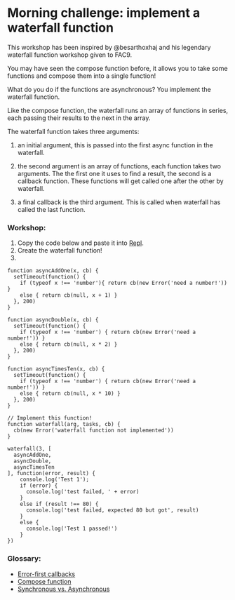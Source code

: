 # Morning challenge: implement a waterfall function
This workshop has been inspired by @besarthoxhaj and his legendary waterfall function workshop given to FAC9.

You may have seen the compose function before, it allows you to take some functions and compose them into a single function! 

What do you do if the functions are asynchronous? You implement the waterfall function. 

Like the compose function, the waterfall runs an array of functions in series, each passing their results to the next in the array. 

The waterfall function takes three arguments:

1) an initial argument, this is passed into the first async function in the waterfall.

2) the second argument is an array of functions, each function takes two arguments. The the first one it uses to find a result, the second is a callback function. These functions will get called one after the other by waterfall.

3) a final callback is the third argument. This is called when waterfall has called the last function.

### Workshop: 
1) Copy the code below and paste it into [Repl](https://repl.it/languages/javascript).
2) Create the waterfall function!
3)

```
function asyncAddOne(x, cb) {
  setTimeout(function() {
    if (typeof x !== 'number'){ return cb(new Error('need a number!')) }
    else { return cb(null, x + 1) }
  }, 200)
}

function asyncDouble(x, cb) {
  setTimeout(function() {
    if (typeof x !== 'number') { return cb(new Error('need a number!')) }
    else { return cb(null, x * 2) }
  }, 200)
}

function asyncTimesTen(x, cb) {
  setTimeout(function() {
    if (typeof x !== 'number') { return cb(new Error('need a number!')) }
    else { return cb(null, x * 10) }
  }, 200)
}

// Implement this function!
function waterfall(arg, tasks, cb) {
  cb(new Error('waterfall function not implemented'))
}

waterfall(3, [
  asyncAddOne,
  asyncDouble,
  asyncTimesTen
], function(error, result) {
    console.log('Test 1');
    if (error) {
      console.log('test failed, ' + error)
    }
    else if (result !== 80) {
      console.log('test failed, expected 80 but got', result)
    }
    else {
      console.log('Test 1 passed!')
    }
})
```

### Glossary:
- [Error-first callbacks](http://fredkschott.com/post/2014/03/understanding-error-first-callbacks-in-node-js/)
- [Compose function](http://blakeembrey.com/articles/2014/01/compose-functions-javascript/)
- [Synchronous vs. Asynchronous](http://rowanmanning.com/posts/javascript-for-beginners-async/)
